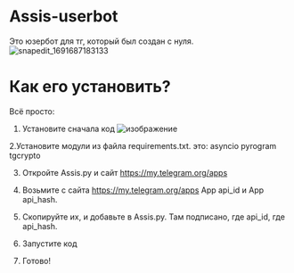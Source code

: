 # Assis-userbot
Это юзербот для тг, который был создан с нуля.
![snapedit_1691687183133](https://github.com/Blaing7542/Assis-userbot/assets/127663348/e4efea31-d07d-4d82-88c7-ba86fea5a36e)
# Как его установить?

Всё просто:
1. Установите сначала код
![изображение](https://github.com/Blaing7542/Assis-userbot/assets/127663348/383601e7-030f-4b11-84e3-5cfcc54c4608)

2.Установите модули из файла requirements.txt. это:
asyncio
pyrogram
tgcrypto

3. Откройте Assis.py и сайт https://my.telegram.org/apps
  
4. Возьмите с сайта https://my.telegram.org/apps App api_id и App api_hash.
  
5. Скопируйте их, и добавьте в Assis.py. Там подписано, где api_id, где api_hash.

6. Запустите код

7. Готово!
    
